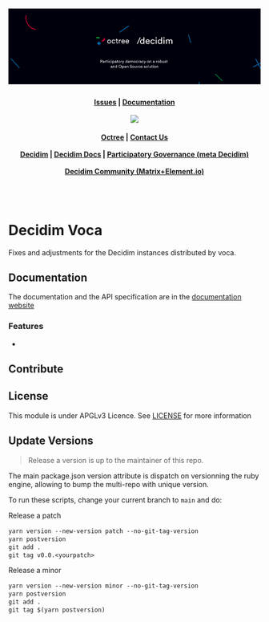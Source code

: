 <h1 align="center"><img src="https://github.com/octree-gva/meta/blob/main/decidim/static/header.png?raw=true" alt="Decidim - Octree Participatory democracy on a robust and open source solution" /></h1>
<h4 align="center">
    <a href="https://git.octree.ch/decidim/vocacity/decidim-modules/decidim-voca/issues">Issues</a>  |
    <a href="https://octree-gva.github.io/decidim-voca/">Documentation</a>  <br/><br />
    <a href="https://crowdin.com/project/decidim-spam-module"><img src="https://badges.crowdin.net/decidim-voca/localized.svg" /></a><br /><br />
    <a href="https://www.octree.ch">Octree</a> |
    <a href="https://octree.ch/en/contact-us/">Contact Us</a><br/><br/>
    <a href="https://decidim.org">Decidim</a> |
    <a href="https://docs.decidim.org/en/">Decidim Docs</a> |
    <a href="https://meta.decidim.org">Participatory Governance (meta Decidim)</a><br/><br/>
    <a href="https://matrix.to/#/+decidim:matrix.org">Decidim Community (Matrix+Element.io)</a><br /><br />
</h4><br />

# Decidim Voca
Fixes and adjustments for the Decidim instances distributed by voca. 

## Documentation
The documentation and the API specification are in the [documentation website](https://octree-gva.github.io/decidim-voca/)

### Features
- 

## Contribute

## License
This module is under APGLv3 Licence. See [LICENSE](LICENSE.md) for more information

## Update Versions
> Release a version is up to the maintainer of this repo. 

The main package.json version attribute is dispatch on versionning the ruby engine, allowing to bump the multi-repo with unique version. 

To run these scripts, change your current branch to `main` and do:

Release a patch
```
yarn version --new-version patch --no-git-tag-version
yarn postversion
git add .
git tag v0.0.<yourpatch>
```

Release a minor
```
yarn version --new-version minor --no-git-tag-version
yarn postversion
git add .
git tag $(yarn postversion)
```
